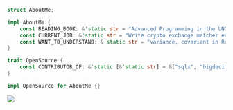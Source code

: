 ```rust
struct AboutMe;

impl AboutMe {
    const READING_BOOK: &'static str = "Advanced Programming in the UNIX Environment";
    const CURRENT_JOB: &'static str = "Write crypto exchange matcher engine by Rust";
    const WANT_TO_UNDERSTAND: &'static str = "variance, covariant in Rust";
}

trait OpenSource {
    const CONTRIBUTOR_OF: &'static [&'static str] = &["sqlx", "bigdecimal-rs", "actix"];
}

impl OpenSource for AboutMe {}
```

![](https://github-readme-stats.vercel.app/api?username=pymongo&show_icons=true&icon_color=CE1D2D&text_color=718096&bg_color=ffffff&hide_title=true)

<!--
- [wakatime](https://wakatime.com/@rust)
-->

